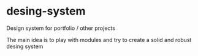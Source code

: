 # desing-system
Design system for portfolio / other projects

The main idea is to play with modules and try to create a solid and robust desing system 
